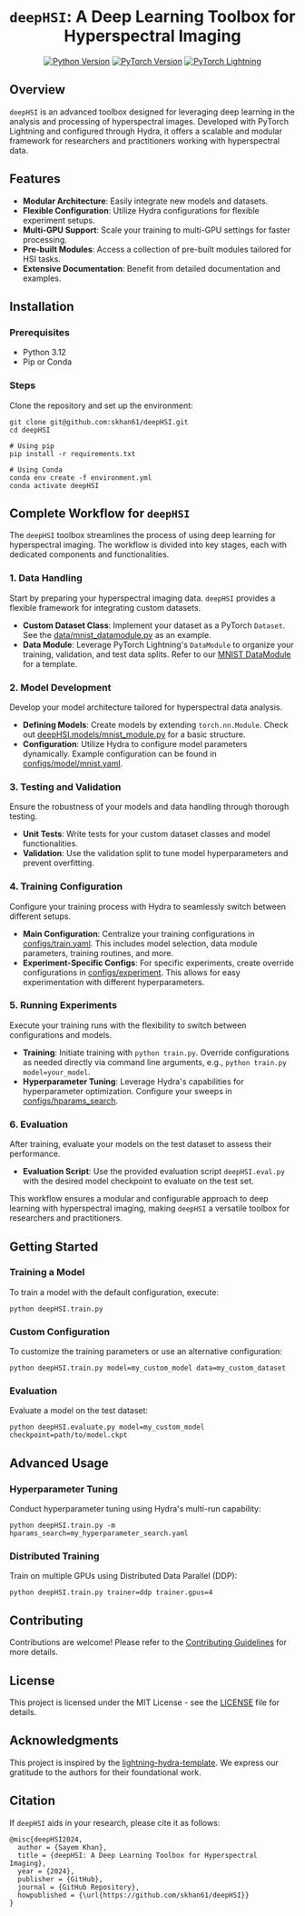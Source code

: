 <div align="center">

# `deepHSI`: A Deep Learning Toolbox for Hyperspectral Imaging

<!-- Python Version Badge -->

[![Python Version](https://img.shields.io/badge/python-3.12-blue.svg)](https://python.org)
[![PyTorch Version](https://img.shields.io/badge/PyTorch-2.0+-ee4c2c?logo=pytorch&logoColor=white)](https://pytorch.org)
[![PyTorch Lightning](https://img.shields.io/badge/Lightning-2.0+-792ee5?logo=pytorchlightning&logoColor=white)](https://www.pytorchlightning.ai/)

</div>

## **Overview**

`deepHSI` is an advanced toolbox designed for leveraging deep learning in the analysis and processing of hyperspectral images. Developed with PyTorch Lightning and configured through Hydra, it offers a scalable and modular framework for researchers and practitioners working with hyperspectral data.

## **Features**

- **Modular Architecture**: Easily integrate new models and datasets.
- **Flexible Configuration**: Utilize Hydra configurations for flexible experiment setups.
- **Multi-GPU Support**: Scale your training to multi-GPU settings for faster processing.
- **Pre-built Modules**: Access a collection of pre-built modules tailored for HSI tasks.
- **Extensive Documentation**: Benefit from detailed documentation and examples.

## **Installation**

### Prerequisites

- Python 3.12
- Pip or Conda

### Steps

Clone the repository and set up the environment:

```shell
git clone git@github.com:skhan61/deepHSI.git
cd deepHSI

# Using pip
pip install -r requirements.txt

# Using Conda
conda env create -f environment.yml
conda activate deepHSI
```

## Complete Workflow for `deepHSI`

The `deepHSI` toolbox streamlines the process of using deep learning for hyperspectral imaging. The workflow is divided into key stages, each with dedicated components and functionalities.

### 1. Data Handling

Start by preparing your hyperspectral imaging data. `deepHSI` provides a flexible framework for integrating custom datasets.

- **Custom Dataset Class**: Implement your dataset as a PyTorch `Dataset`. See the [data/mnist_datamodule.py](deepHSI.data/mnist_datamodule.py) as an example.
- **Data Module**: Leverage PyTorch Lightning's `DataModule` to organize your training, validation, and test data splits. Refer to our [MNIST DataModule](deepHSI.data/mnist_datamodule.py) for a template.

### 2. Model Development

Develop your model architecture tailored for hyperspectral data analysis.

- **Defining Models**: Create models by extending `torch.nn.Module`. Check out [deepHSI.models/mnist_module.py](deepHSI.models/mnist_module.py) for a basic structure.
- **Configuration**: Utilize Hydra to configure model parameters dynamically. Example configuration can be found in [configs/model/mnist.yaml](configs/model/mnist.yaml).

### 3. Testing and Validation

Ensure the robustness of your models and data handling through thorough testing.

- **Unit Tests**: Write tests for your custom dataset classes and model functionalities.
- **Validation**: Use the validation split to tune model hyperparameters and prevent overfitting.

### 4. Training Configuration

Configure your training process with Hydra to seamlessly switch between different setups.

- **Main Configuration**: Centralize your training configurations in [configs/train.yaml](configs/train.yaml). This includes model selection, data module parameters, training routines, and more.
- **Experiment-Specific Configs**: For specific experiments, create override configurations in [configs/experiment](configs/experiment). This allows for easy experimentation with different hyperparameters.

### 5. Running Experiments

Execute your training runs with the flexibility to switch between configurations and models.

- **Training**: Initiate training with `python train.py`. Override configurations as needed directly via command line arguments, e.g., `python train.py model=your_model`.
- **Hyperparameter Tuning**: Leverage Hydra's capabilities for hyperparameter optimization. Configure your sweeps in [configs/hparams_search](configs/hparams_search).

### 6. Evaluation

After training, evaluate your models on the test dataset to assess their performance.

- **Evaluation Script**: Use the provided evaluation script `deepHSI.eval.py` with the desired model checkpoint to evaluate on the test set.

This workflow ensures a modular and configurable approach to deep learning with hyperspectral imaging, making `deepHSI` a versatile toolbox for researchers and practitioners.

## **Getting Started**

### Training a Model

To train a model with the default configuration, execute:

```shell
python deepHSI.train.py
```

### Custom Configuration

To customize the training parameters or use an alternative configuration:

```shell
python deepHSI.train.py model=my_custom_model data=my_custom_dataset
```

### Evaluation

Evaluate a model on the test dataset:

```shell
python deepHSI.evaluate.py model=my_custom_model checkpoint=path/to/model.ckpt
```

## **Advanced Usage**

### Hyperparameter Tuning

Conduct hyperparameter tuning using Hydra's multi-run capability:

```shell
python deepHSI.train.py -m hparams_search=my_hyperparameter_search.yaml
```

### Distributed Training

Train on multiple GPUs using Distributed Data Parallel (DDP):

```shell
python deepHSI.train.py trainer=ddp trainer.gpus=4
```

## **Contributing**

Contributions are welcome! Please refer to the [Contributing Guidelines](CONTRIBUTING.md) for more details.

## **License**

This project is licensed under the MIT License - see the [LICENSE](LICENSE.md) file for details.

## **Acknowledgments**

This project is inspired by the [lightning-hydra-template](https://github.com/ashleve/lightning-hydra-template). We express our gratitude to the authors for their foundational work.

## **Citation**

If `deepHSI` aids in your research, please cite it as follows:

```
@misc{deepHSI2024,
  author = {Sayem Khan},
  title = {deepHSI: A Deep Learning Toolbox for Hyperspectral Imaging},
  year = {2024},
  publisher = {GitHub},
  journal = {GitHub Repository},
  howpublished = {\url{https://github.com/skhan61/deepHSI}}
}
```
